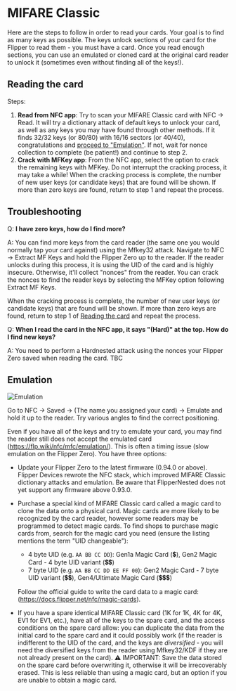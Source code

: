 # MIFARE Classic
Here are the steps to follow in order to read your cards. Your goal is to find as many keys as possible. The keys unlock sections of your card for the Flipper to read them - you must have a card. Once you read enough sections, you can use an emulated or cloned card at the original card reader to unlock it (sometimes even without finding all of the keys!).

## Reading the card

Steps:

1. **Read from NFC app**: Try to scan your MIFARE Classic card with NFC -> Read. It will try a dictionary attack of default keys to unlock your card, as well as any keys you may have found through other methods. If it finds 32/32 keys (or 80/80) with 16/16 sectors (or 40/40), congratulations and [proceed to "Emulation"](mifareclassic.md#emulation). If not, wait for nonce collection to complete (be patient!) and continue to step 2.
2. **Crack with MFKey app**: From the NFC app, select the option to crack the remaining keys with MFKey. Do not interrupt the cracking process, it may take a while! When the cracking process is complete, the number of new user keys (or candidate keys) that are found will be shown. If more than zero keys are found, return to step 1 and repeat the process.

## Troubleshooting


Q: **I have zero keys, how do I find more?**

A: You can find more keys from the card reader (the same one you would normally tap your card against) using the Mfkey32 attack. Navigate to NFC -> Extract MF Keys and hold the Flipper Zero up to the reader. If the reader unlocks during this process, it is using the UID of the card and is highly insecure. Otherwise, it'll collect "nonces" from the reader. You can crack the nonces to find the reader keys by selecting the MFKey option following Extract MF Keys.

When the cracking process is complete, the number of new user keys (or candidate keys) that are found will be shown. If more than zero keys are found, return to step 1 of [Reading the card](#reading-the-card) and repeat the process.

Q: **When I read the card in the NFC app, it says "(Hard)" at the top. How do I find new keys?**

A: You need to perform a Hardnested attack using the nonces your Flipper Zero saved when reading the card. TBC

## Emulation

![Emulation](https://gist.githubusercontent.com/noproto/2ee35c1916b358924c08f77645a46d81/raw/c4f19920a2ccbe4c66998476a3d4d76c2f98ad78/emulation.png "Emulation")

Go to NFC -> Saved -> (The name you assigned your card) -> Emulate and hold it up to the reader. Try various angles to find the correct positioning.

Even if you have all of the keys and try to emulate your card, you may find the reader still does not accept the emulated card (<https://flp.wiki/nfc/mfc/emulation/>). This is often a timing issue (slow emulation on the Flipper Zero). You have three options:

* Update your Flipper Zero to the latest firmware (0.94.0 or above). Flipper Devices rewrote the NFC stack, which improved MIFARE Classic dictionary attacks and emulation. Be aware that FlipperNested does not yet support any firmware above 0.93.0.
* Purchase a special kind of MIFARE Classic card called a magic card to clone the data onto a physical card. Magic cards are more likely to be recognized by the card reader, however some readers may be programmed to detect magic cards. To find shops to purchase magic cards from, search for the magic card you need (ensure the listing mentions the term "UID changeable"):
    - 4 byte UID (e.g. `AA BB CC DD`): Gen1a Magic Card (💲), Gen2 Magic Card - 4 byte UID variant (💲💲)
    - 7 byte UID (e.g. `AA BB CC DD EE FF 00`): Gen2 Magic Card - 7 byte UID variant (💲💲), Gen4/Ultimate Magic Card (💲💲💲)

    Follow the official guide to write the card data to a magic card: (<https://docs.flipper.net/nfc/magic-cards>).
* If you have a spare identical MIFARE Classic card (1K for 1K, 4K for 4K, EV1 for EV1, etc.), have all of the keys to the spare card, and the access conditions on the spare card allow: you can duplicate the data from the initial card to the spare card and it could possibly work (if the reader is indifferent to the UID of the card, and the keys are *diversified* - you will need the diversified keys from the reader using Mfkey32/KDF if they are not already present on the card). ⚠️ IMPORTANT: Save the data stored on the spare card before overwriting it, otherwise it will be irrecoverably erased. This is less reliable than using a magic card, but an option if you are unable to obtain a magic card.